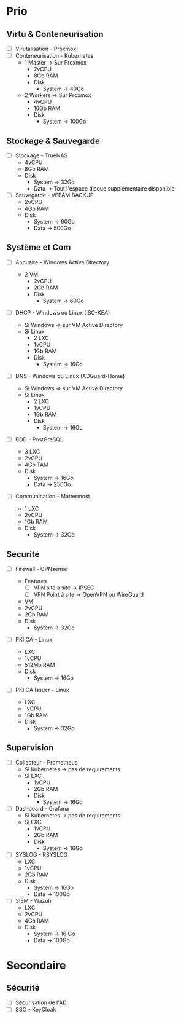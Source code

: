 # Prio
## Virtu & Conteneurisation
- [ ] Virutalisation - Proxmox
- [ ] Conteneurisation - Kubernetes 
	- 1 Master -> Sur Proxmox
		- 2vCPU
		- 8Gb RAM
		- Disk
			- System -> 40Go
	- 2 Workers -> Sur Proxmox
		- 4vCPU
		- 16Gb RAM
		- Disk
			- System -> 100Go

## Stockage & Sauvegarde
- [ ] Stockage - TrueNAS
	- 4vCPU
	- 8Gb RAM
	- DIsk
		- System -> 32Go
		- Data -> Tout l'espace disque supplémentaire disponible
- [ ] Sauvegarde - VEEAM BACKUP
	- 2vCPU
	- 4Gb RAM
	- Disk
		- System -> 60Go
		- Data -> 500Go

## Système et Com
- [ ] Annuaire - Windows Active Directory
	- 2 VM
		- 2vCPU
		- 2Gb RAM
		- Disk
			- System -> 60Go

- [ ] DHCP - Windows ou Linux (ISC-KEA)
	- Si Windows => sur VM Active Directory
	- Si Linux
		- 2 LXC
		- 1vCPU
		- 1Gb RAM
		- Disk
			- System -> 16Go

- [ ] DNS - Windows ou Linux (ADGuard-Home)
	- Si Windows => sur VM Active Directory
	- Si Linux
		- 2 LXC
		- 1vCPU
		- 1Gb RAM
		- Disk
			- System -> 16Go

- [ ] BDD - PostGreSQL
	- 3 LXC
	- 2vCPU
	- 4Gb TAM
	- Disk
		- System -> 16Go
		- Data -> 250Go
- [ ] Communication - Mattermost 
	- 1 LXC
	- 2vCPU
	- 1Gb RAM
	- Disk
		- System -> 32Go

## Securité
- [ ] Firewall - OPNsense
	- Features
		- [ ] VPN site à site -> IPSEC
		- [ ] VPN Point à site -> OpenVPN ou WireGuard
	- VM
	- 2vCPU
	- 2Gb RAM
	- Disk
		- System -> 32Go

- [ ] PKI CA - Linux
	- LXC
	- 1vCPU
	- 512Mb RAM
	- Disk
		- System -> 16Go

- [ ] PKI CA Issuer - Linux
	- LXC
	- 1vCPU
	- 1Gb RAM
	- Disk
		- System -> 32Go

## Supervision
- [ ] Collecteur - Prometheus
	- Si Kubernetes -> pas de requirements
	- SI LXC
		- 1vCPU
		- 2Gb RAM
		- Disk
			- System -> 16Go
- [ ] Dashboard - Grafana
	- Si Kubernetes -> pas de requirements
	- Si LXC
		- 1vCPU
		- 2Gb RAM
		- Disk
			- System -> 16Go
- [ ] SYSLOG - RSYSLOG
	- LXC
	- 1vCPU
	- 2Gb RAM
	- Disk
		- System -> 16Go
		- Data -> 100Go
- [ ] SIEM - Wazuh
	- LXC 
	- 2vCPU
	- 4Gb RAM
	- Disk
		- System -> 16 Go
		- Data -> 100Go

# Secondaire


## Sécurité
- [ ] Sécurisation de l'AD
- [ ] SSO - KeyCloak